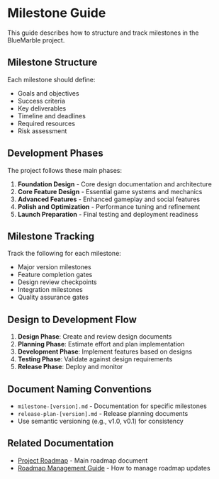 # Milestone Guide

This guide describes how to structure and track milestones in the BlueMarble project.

## Milestone Structure

Each milestone should define:
- Goals and objectives
- Success criteria
- Key deliverables
- Timeline and deadlines
- Required resources
- Risk assessment

## Development Phases

The project follows these main phases:

1. **Foundation Design** - Core design documentation and architecture
2. **Core Feature Design** - Essential game systems and mechanics
3. **Advanced Features** - Enhanced gameplay and social features
4. **Polish and Optimization** - Performance tuning and refinement
5. **Launch Preparation** - Final testing and deployment readiness

## Milestone Tracking

Track the following for each milestone:
- Major version milestones
- Feature completion gates
- Design review checkpoints
- Integration milestones
- Quality assurance gates

## Design to Development Flow

1. **Design Phase**: Create and review design documents
2. **Planning Phase**: Estimate effort and plan implementation
3. **Development Phase**: Implement features based on designs
4. **Testing Phase**: Validate against design requirements
5. **Release Phase**: Deploy and monitor

## Document Naming Conventions

- `milestone-[version].md` - Documentation for specific milestones
- `release-plan-[version].md` - Release planning documents
- Use semantic versioning (e.g., v1.0, v0.1) for consistency

## Related Documentation

- [Project Roadmap](project-roadmap.md) - Main roadmap document
- [Roadmap Management Guide](roadmap-management-guide.md) - How to manage roadmap updates
